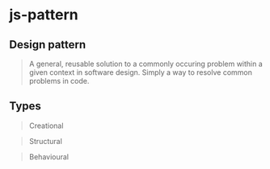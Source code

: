 # js-pattern

## Design pattern

> A general, reusable solution to a commonly occuring problem within a given context in software design.
> Simply a way to resolve common problems in code.

## Types

> Creational

> Structural

> Behavioural


